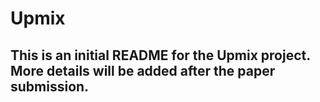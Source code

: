 # Upmix

## This is an initial README for the Upmix project. More details will be added after the paper submission.
